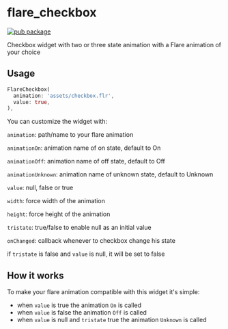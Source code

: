 # flare_checkbox

[![pub package](https://img.shields.io/pub/v/flare_checkbox.svg)](https://pub.dartlang.org/packages/flare_checkbox)

Checkbox widget with two or three state animation with a Flare animation of your choice 

## Usage

```dart
FlareCheckbox(
  animation: 'assets/checkbox.flr',
  value: true,
),
```

You can customize the widget with: 

`animation`: path/name to your flare animation

`animationOn`: animation name of on state, default to On

`animationOff`: animation name of off state, default to Off 

`animationUnknown`: animation name of unknown state, default to Unknown

`value`: null, false or true

`width`: force width of the animation

`height`: force height of the animation

`tristate`: true/false to enable null as an initial value

`onChanged`: callback whenever to checkbox change his state

if `tristate` is false and `value` is null, it will be set to false

## How it works

To make your flare animation compatible with this widget it's simple:
 
 - when `value` is true the animation `On` is called
 - when `value` is false the animation `Off` is called
 - when `value` is null and `tristate` true the animation `Unknown` is called